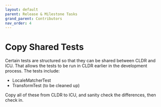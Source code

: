```yaml
---
layout: default
parent: Release & Milestone Tasks
grand_parent: Contributors
nav_order: 4
---
```


# Copy Shared Tests

Certain tests are structured so that they can be shared between CLDR and ICU.
That allows the tests to be run in CLDR earlier in the development process. The
tests include:

*   LocaleMatcherTest
*   TransformTest (to be cleaned up)

Copy all of these from CLDR to ICU, and sanity check the differences, then check
in.

